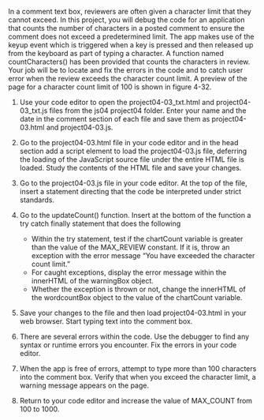 In a comment text box, reviewers are often given a character limit that they cannot exceed. In this project, you will debug the code for an application that counts the number of characters in a posted comment to ensure the comment does not exceed a predetermined limit. The app makes use of the keyup event which is triggered when a key is pressed and then released up from the keyboard as part of typing a character. A function named countCharacters() has been provided that counts the characters in review. Your job will be to locate and fix the errors in the code and to catch user error when the review exceeds the character count limit. A preview of the page for a character count limit of 100 is shown in figure 4-32. 

1. Use your code editor to open the project04-03_txt.html and project04-03_txt.js files from the js04 project04 folder. Enter your name and the date in the comment section of each file and save them as project04-03.html and project04-03.js.
2. Go to the project04-03.html file in your code editor and in the head section add a script element to load the project04-03.js file, deferring the loading of the JavaScript source file under the entire HTML file is loaded. Study the contents of the HTML file and save your changes. 
3. Go to the project04-03.js file in your code editor. At the top of the file, insert a statement directing that the code be interpreted under strict standards.
4. Go to the updateCount() function. Insert at the bottom of the function a try catch finally statement that does the following
   
    - Within the try statement, test if the chartCount variable is greater than the value of the MAX_REVIEW constant. If it is, throw an exception with the error message “You have exceeded the character count limit.”
    - For caught exceptions, display the error message within the innerHTML of the warningBox object. 
    - Whether the exception is thrown or not, change the innerHTML of the wordcountBox object to the value of the chartCount variable.
6. Save your changes to the file and then load project04-03.html in your web browser. Start typing text into the comment box.
7. There are several errors within the code. Use the debugger to find any syntax or runtime errors you encounter. Fix the errors in your code editor. 
8. When the app is free of errors, attempt to type more than 100 characters into the comment box. Verify that when you exceed the character limit, a warning message appears on the page. 
9. Return to your code editor and increase the value of MAX_COUNT from 100 to 1000.


